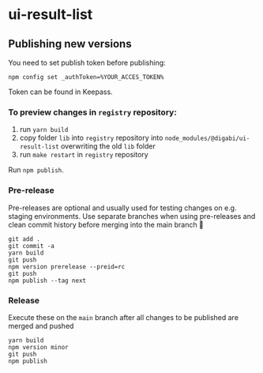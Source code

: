 # ui-result-list

## Publishing new versions

You need to set publish token before publishing:

```
npm config set _authToken=%YOUR_ACCES_TOKEN%
```

Token can be found in Keepass.

### To preview changes in `registry` repository:

1. run `yarn build`
2. copy folder `lib` into `registry` repository into `node_modules/@digabi/ui-result-list` overwriting the old `lib` folder
3. run `make restart` in `registry` repository

Run `npm publish`.

### Pre-release

Pre-releases are optional and usually used for testing changes on e.g. staging environments. Use separate branches when using pre-releases and clean commit history before merging into the main branch 🙏

```
git add .
git commit -a
yarn build
git push
npm version prerelease --preid=rc
git push
npm publish --tag next
```

### Release

Execute these on the `main` branch after all changes to be published are merged and pushed

```
yarn build
npm version minor
git push
npm publish
```
